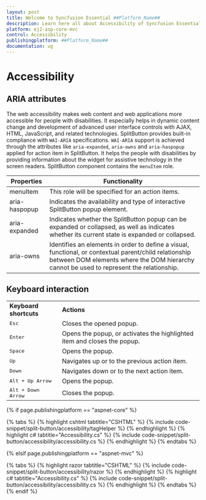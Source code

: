 ```yaml
---
layout: post
title: Welcome to Syncfusion Essential ##Platform_Name##
description: Learn here all about Accessibility of Syncfusion Essential ##Platform_Name## widgets based on HTML5 and jQuery.
platform: ej2-asp-core-mvc
control: Accessibility
publishingplatform: ##Platform_Name##
documentation: ug
---
```



# Accessibility

## ARIA attributes

The web accessibility makes web content and web applications more accessible for people with disabilities. It especially helps in dynamic content change and development of advanced user interface controls with AJAX, HTML, JavaScript, and related technologies.
SplitButton provides built-in compliance with `WAI-ARIA` specifications. `WAI-ARIA` support is achieved through the attributes like `aria-expanded`, `aria-owns` and `aria-haspopup` applied for action item in
SplitButton. It helps the people with disabilities by providing information about the widget for assistive
technology in the screen readers. SplitButton component contains the  `menuItem` role.

| Properties | Functionality |
| ------------ | ----------------------- |
| menuItem | This role will be specified for an action items. |
| aria-haspopup | Indicates the availability and type of interactive SplitButton popup element. |
| aria-expanded | Indicates whether the SplitButton popup can be expanded or collapsed, as well as indicates whether its current state is expanded or collapsed. |
| aria-owns | Identifies an elements in order to define a visual, functional, or contextual parent/child relationship between DOM elements where the DOM hierarchy cannot be used to represent the relationship. |

## Keyboard interaction

<!-- markdownlint-disable MD033 -->
<table>
<tr>
<td>
<b>Keyboard shortcuts</b></td><td>
<b>Actions</b></td></tr>
<tr>
<td>
<kbd>Esc</kbd></td><td>
Closes the opened popup.</td></tr>
<tr>
<td>
<kbd>Enter</kbd></td><td>
Opens the popup, or activates the highlighted item and closes the popup.</td></tr>
<tr>
<td>
<kbd>Space</kbd></td><td>
Opens the popup.</td></tr>
<tr>
<td>
<kbd>Up</kbd></td><td>
Navigates up or to the previous action item.</td></tr>
<tr>
<td>
<kbd>Down</kbd></td><td>
Navigates down or to the next action item.</td></tr>
<tr>
<td>
<kbd>Alt + Up Arrow</kbd></td><td>
Opens the popup.</td></tr>
<tr>
<td>
<kbd>Alt + Down Arrow</kbd></td><td>
Closes the popup.</td></tr>
</table>

{% if page.publishingplatform == "aspnet-core" %}

{% tabs %}
{% highlight cshtml tabtitle="CSHTML" %}
{% include code-snippet/split-button/accessibility/tagHelper %}
{% endhighlight %}
{% highlight c# tabtitle="Accessibility.cs" %}
{% include code-snippet/split-button/accessibility/accessibility.cs %}
{% endhighlight %}
{% endtabs %}

{% elsif page.publishingplatform == "aspnet-mvc" %}

{% tabs %}
{% highlight razor tabtitle="CSHTML" %}
{% include code-snippet/split-button/accessibility/razor %}
{% endhighlight %}
{% highlight c# tabtitle="Accessibility.cs" %}
{% include code-snippet/split-button/accessibility/accessibility.cs %}
{% endhighlight %}
{% endtabs %}
{% endif %}



